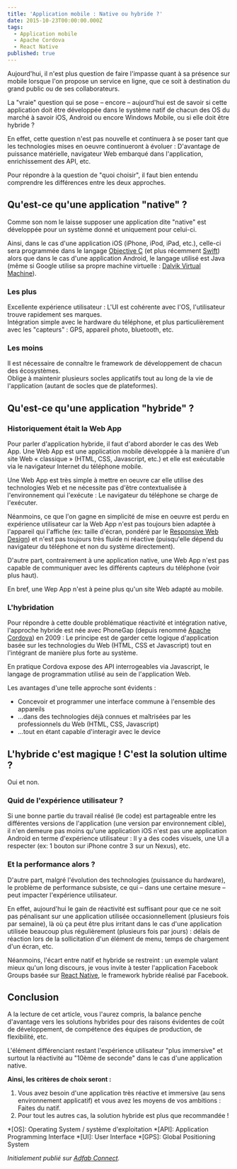 ```yaml
---
title: 'Application mobile : Native ou hybride ?'
date: 2015-10-23T00:00:00.000Z
tags:
  - Application mobile
  - Apache Cordova
  - React Native
published: true
---
```

Aujourd'hui, il n'est plus question de faire l'impasse quant à sa présence sur mobile lorsque l'on propose un service en ligne, que ce soit à destination du grand public ou de ses collaborateurs.

La "vraie" question qui se pose – encore – aujourd'hui est de savoir si cette application doit être développée dans le système natif de chacun des OS du marché à savoir iOS, Android ou encore Windows Mobile, ou si elle doit être hybride ?
<!-- excerpt -->
En effet, cette question n'est pas nouvelle et continuera à se poser tant que les technologies mises en oeuvre continueront à évoluer : D'avantage de puissance matérielle, navigateur Web embarqué dans l'application, enrichissement des API, etc.

Pour répondre à la question de "quoi choisir", il faut bien entendu comprendre les différences entre les deux approches.

## Qu'est-ce qu'une application "native" ?

Comme son nom le laisse supposer une application dite "native" est développée pour un système donné et uniquement pour celui-ci.

Ainsi, dans le cas d'une application iOS (iPhone, iPod, iPad, etc.), celle-ci sera programmée dans le langage [Objective C](https://fr.wikipedia.org/wiki/Objective-C) (et plus récemment [Swift](http://thenextweb.com/apple/2014/06/02/apple-announces-swift-new-programming-language-ios/)) alors que dans le cas d'une application Android, le langage utilisé est Java (même si Google utilise sa propre machine virtuelle : [Dalvik Virtual Machine](https://fr.wikipedia.org/wiki/Dalvik_(machine_virtuelle))).

### Les plus

Excellente expérience utilisateur : L'UI est cohérente avec l'OS, l'utilisateur trouve rapidement ses marques.  
Intégration simple avec le hardware du téléphone, et plus particulièrement avec les "capteurs" : GPS, appareil photo, bluetooth, etc.

### Les moins

Il est nécessaire de connaître le framework de développement de chacun des écosystèmes.  
Oblige à maintenir plusieurs socles applicatifs tout au long de la vie de l'application (autant de socles que de plateformes).

## Qu'est-ce qu'une application "hybride" ?

### Historiquement était la Web App

Pour parler d'application hybride, il faut d'abord aborder le cas des Web App. Une Web App est une application mobile développée à la manière d'un site Web « classique » (HTML, CSS, Javascript, etc.) et elle est exécutable via le navigateur Internet du téléphone mobile.

Une Web App est très simple à mettre en oeuvre car elle utilise des technologies Web et ne nécessite pas d'être contextualisée à l'environnement qui l'exécute : Le navigateur du téléphone se charge de l'exécuter.

Néanmoins, ce que l'on gagne en simplicité de mise en oeuvre est perdu en expérience utilisateur car la Web App n'est pas toujours bien adaptée à l'appareil qui l'affiche (ex: taille d'écran, pondéré par le [Responsive Web Design](https://fr.wikipedia.org/wiki/Site_web_adaptatif)) et n'est pas toujours très fluide ni réactive (puisqu'elle dépend du navigateur du téléphone et non du système directement).

D'autre part, contrairement à une application native, une Web App n'est pas capable de communiquer avec les différents capteurs du téléphone (voir plus haut).

En bref, une Wep App n'est à peine plus qu'un site Web adapté au mobile.

### L'hybridation

Pour répondre à cette double problématique réactivité et intégration native, l'approche hybride est née avec PhoneGap (depuis renommé [Apache Cordova](https://fr.wikipedia.org/wiki/Apache_Cordova)) en 2009 : Le principe est de garder cette logique d'application basée sur les technologies du Web (HTML, CSS et Javascript) tout en l'intégrant de manière plus forte au système.

En pratique Cordova expose des API interrogeables via Javascript, le langage de programmation utilisé au sein de l'application Web.

Les avantages d'une telle approche sont évidents :

* Concevoir et programmer une interface commune à l'ensemble des appareils
* ...dans des technologies déjà connues et maîtrisées par les professionnels du Web (HTML, CSS, Javascript)
* ...tout en étant capable d'interagir avec le device

## L'hybride c'est magique ! C'est la solution ultime ?

Oui et non.

### Quid de l'expérience utilisateur ?

Si une bonne partie du travail réalisé (le code) est partageable entre les différentes versions de l'application (une version par environnement cible), il n'en demeure pas moins qu'une application iOS n'est pas une application Android en terme d'expérience utilisateur : Il y a des codes visuels, une UI a respecter (ex: 1 bouton sur iPhone contre 3 sur un Nexus), etc.

### Et la performance alors ?

D'autre part, malgré l'évolution des technologies (puissance du hardware), le problème de performance subsiste, ce qui – dans une certaine mesure – peut impacter l'expérience utilisateur.

En effet, aujourd'hui le gain de réactivité est suffisant pour que ce ne soit pas pénalisant sur une application utilisée occasionnellement (plusieurs fois par semaine), là où ça peut être plus irritant dans le cas d'une application utilisée beaucoup plus régulièrement (plusieurs fois par jours) : délais de réaction lors de la sollicitation d'un élément de menu, temps de chargement d'un écran, etc.

Néanmoins, l'écart entre natif et hybride se restreint : un exemple valant mieux qu'un long discours, je vous invite à tester l'application Facebook Groups basée sur [React Native](https://facebook.github.io/react-native/), le framework hybride réalisé par Facebook.

## Conclusion

A la lecture de cet article, vous l'aurez compris, la balance penche d'avantage vers les solutions hybrides pour des raisons évidentes de coût de développement, de compétence des équipes de production, de flexibilité, etc.

L'élément différenciant restant l'expérience utilisateur "plus immersive" et surtout la réactivité au "10ème de seconde" dans le cas d'une application native.

**Ainsi, les critères de choix seront :**

1. Vous avez besoin d'une application très réactive et immersive (au sens environnement applicatif) et vous avez les moyens de vos ambitions : Faites du natif.
2. Pour tout les autres cas, la solution hybride est plus que recommandée !

*[OS]: Operating System / système d'exploitation
*[API]: Application Programming Interface
*[UI]: User Interface
*[GPS]: Global Positioning System

_Initialement publié sur [Adfab Connect](https://connect.adfab.fr/mobile/application-mobile-native-ou-hybride)._
